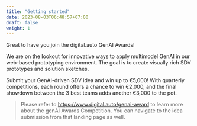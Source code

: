 ```yaml
---
title: "Getting started"
date: 2023-08-03T06:48:57+07:00
draft: false
weight: 1
---
```


Great to have you join the digital.auto GenAI Awards!

We are on the lookout for innovative ways to apply multimodel GenAI in our web-based prototyping environment. The goal is to create visually rich SDV prototypes and solution sketches.

Submit your GenAI-driven SDV idea and win up to €5,000! With quarterly competitions, each round offers a chance to win €2,000, and the final showdown between the 3 best teams adds another €3,000 to the pot.

> Please refer to https://www.digital.auto/genai-award to learn more about the genAI Awards Competition. You can navigate to the idea submission from that landing page as well. 
